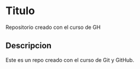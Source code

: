 # Titulo
Repositorio creado con el curso de GH

## Descripcion
Este es un repo creado con el curso de Git y GitHub.
